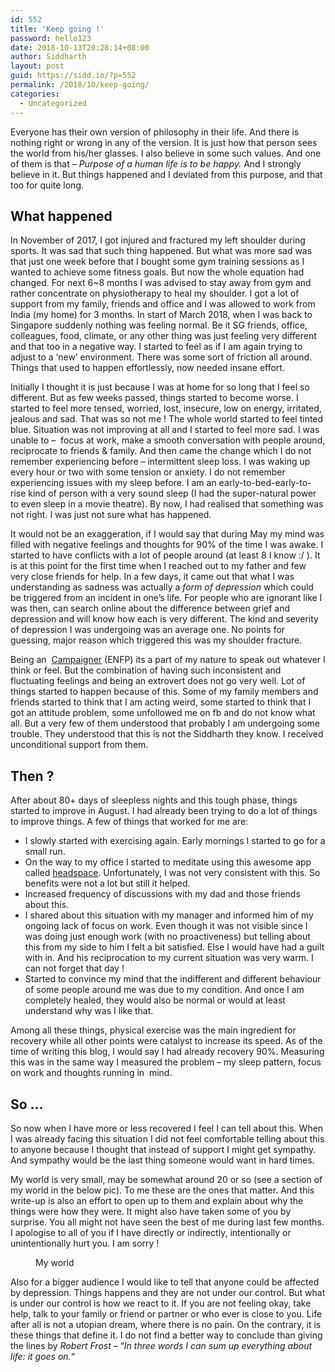 ```yaml
---
id: 552
title: 'Keep going !'
password: hello123
date: 2018-10-13T20:28:14+08:00
author: Siddharth
layout: post
guid: https://sidd.io/?p=552
permalink: /2018/10/keep-going/
categories:
  - Uncategorized
---
```


Everyone has their own version of philosophy in their life. And there is nothing right or wrong in any of the version. It is just how that person sees the world from his/her glasses. I also believe in some such values. And one of them is that &#8211; _Purpose of a human life is to be happy._&nbsp;And I strongly believe in it. But things happened and I deviated from this purpose, and that too for quite long.<!--more-->

## What happened

In November of 2017, I got injured and fractured my left shoulder during sports. It was sad that such thing happened. But what was more sad was that just one week before that I bought some gym training sessions as I wanted to achieve some fitness goals. But now the whole equation had changed. For next 6~8 months I was advised to stay away from gym and rather concentrate on physiotherapy to heal my shoulder. I got a lot of support from my family, friends and office and I was allowed to work from India (my home) for 3 months. In start of March 2018, when I was back to Singapore suddenly nothing was feeling normal. Be it SG friends, office, colleagues, food, climate, or any other thing was just feeling very different and that too in a negative way. I started to feel as if I am again trying to adjust to a &#8216;new&#8217; environment. There was some sort of friction all around. Things that used to happen effortlessly, now needed insane effort.

Initially I thought it is just because I was at home for so long that I feel so different. But as few weeks passed, things started to become worse. I started to feel more tensed, worried, lost, insecure, low on energy, irritated, jealous and sad. That was so not me ! The whole world started to feel tinted blue. Situation was not improving at all and I started to feel more sad. I was unable to &#8211;&nbsp; focus at work, make a smooth conversation with people around, reciprocate to friends & family. And then came the change which I do not remember experiencing before &#8211; intermittent sleep loss. I was waking up every hour or two with some tension or anxiety. I do not remember experiencing issues with my sleep before. I am an early-to-bed-early-to-rise kind of person with a very sound sleep (I had the super-natural power to even sleep in a movie theatre). By now, I had realised that something was not right. I was just not sure what has happened.

It would not be an exaggeration, if I would say that during May my mind was filled with negative feelings and thoughts for 90% of the time I was awake.&nbsp;I started to have conflicts with a lot of people around (at least 8 I know :/ ). It is at this point for the first time when I reached out to my father and few very close friends for help. In a few days, it came out that what I was understanding as sadness was actually a _form of depression_ which could be triggered from an incident in one&#8217;s life. For people who are ignorant like I was then, can search online about the difference between grief and depression and will know how each is very different. The kind and severity of depression I was undergoing was an average one. No points for guessing, major reason which triggered this was my shoulder fracture.

Being an&nbsp; [Campaigner](https://www.16personalities.com/enfp-personality)&nbsp;(ENFP) its a part of my nature to speak out whatever I think or feel. But the combination of having such inconsistent and fluctuating feelings and being an extrovert does not go very well. Lot of things started to happen because of this. Some of my family members and friends started to think that I am acting weird, some started to think that I got an attitude problem, some unfollowed me on fb and do not know what all. But a very few of them understood that probably I am undergoing some trouble. They understood that this is not the Siddharth they know. I received unconditional support from them.

## Then ?

After about 80+ days of sleepless nights and this tough phase, things started to improve in August. I had already been trying to do a lot of things to improve things. A few of things that worked for me are:

  * I slowly started with exercising again. Early mornings I started to go for a small run.
  * On the way to my office I started to meditate using this awesome app called [headspace](https://www.headspace.com). Unfortunately, I was not very consistent with this. So benefits were not a lot but still it helped.
  * Increased frequency of discussions with my dad and those friends about this.
  * I shared about this situation with my manager and informed him of my ongoing lack of focus on work. Even though it was not visible since I was doing just enough work (with no proactiveness) but telling about this from my side to him I felt a bit satisfied. Else I would have had a guilt with in. And his reciprocation to my current situation was very warm. I can not forget that day !
  * Started to convince my mind that the indifferent and different behaviour of some people around me was due to my condition. And once I am completely healed, they would also be normal or would at least understand why was I like that.

Among all these things, physical exercise was the main ingredient for recovery while all other points were catalyst to increase its speed. As of the time of writing this blog, I would say I had already recovery 90%. Measuring this was in the same way I measured the problem &#8211; my sleep pattern, focus on work and thoughts running in&nbsp; mind.

## So &#8230;

So now when I have more or less recovered I feel I can tell about this. When I was already facing this situation I did not feel comfortable telling about this to anyone because I thought that instead of support I might get sympathy. And sympathy would be the last thing someone would want in hard times.&nbsp;

My world is very small, may be somewhat around 20 or so (see a section of my world in the below pic). To me these are the ones that matter. And this write-up is also an effort to open up to them and explain about why the things were how they were. It might also have taken some of you by surprise. You all might not have seen the best of me during last few months. I&nbsp;apologise to all of you if I have directly or indirectly, intentionally or unintentionally hurt you. I am sorry !

<div class="wp-block-image">
  <figure class="aligncenter"><img src="https://sidd.io/wp-content/uploads/2018/10/image-3.png" alt="" class="wp-image-566" srcset="https://sidd.io/wp-content/uploads/2018/10/image-3.png 268w, https://sidd.io/wp-content/uploads/2018/10/image-3-110x300.png 110w" sizes="(max-width: 268px) 100vw, 268px" /><figcaption>My world</figcaption></figure>
</div>

Also for a bigger audience I would like to tell that anyone could be affected by depression. Things happens and they are not under our control. But what is under our control is how we react to it. If you are not feeling okay, take help, talk to your family or friend or partner or who ever is close to you. Life after all is not a utopian dream, where there is no pain. On the contrary, it is these things that define it. I do not find a better way to conclude than giving the lines by&nbsp;_Robert Frost&nbsp;_&#8211; &#8220;_In three words I can sum up everything about life: it goes on._&#8220;

&nbsp;
